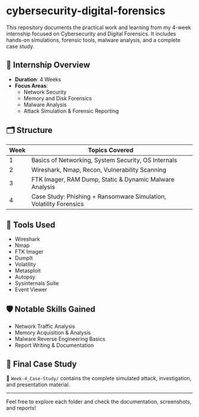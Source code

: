 # cybersecurity-digital-forensics

This repository documents the practical work and learning from my 4-week internship focused on Cybersecurity and Digital Forensics. It includes hands-on simulations, forensic tools, malware analysis, and a complete case study.

## 🔹 Internship Overview
- **Duration**: 4 Weeks
- **Focus Areas**: 
  - Network Security
  - Memory and Disk Forensics
  - Malware Analysis
  - Attack Simulation & Forensic Reporting

## 🗂 Structure

| Week | Topics Covered |
|------|----------------|
| 1 | Basics of Networking, System Security, OS Internals |
| 2 | Wireshark, Nmap, Recon, Vulnerability Scanning |
| 3 | FTK Imager, RAM Dump, Static & Dynamic Malware Analysis |
| 4 | Case Study: Phishing + Ransomware Simulation, Volatility Forensics |

## 📸 Tools Used
- Wireshark
- Nmap
- FTK Imager
- DumpIt
- Volatility
- Metasploit
- Autopsy
- Sysinternals Suite
- Event Viewer

## 🛡️ Notable Skills Gained
- Network Traffic Analysis
- Memory Acquisition & Analysis
- Malware Reverse Engineering Basics
- Report Writing & Documentation

## 🔗 Final Case Study
📁 `Week-4_Case-Study/` contains the complete simulated attack, investigation, and presentation material.

---

Feel free to explore each folder and check the documentation, screenshots, and reports!
